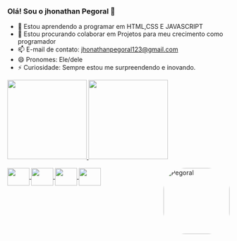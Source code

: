 ### Olá! Sou o jhonathan Pegoral 👋

- 🌱 Estou aprendendo a programar em HTML,CSS E JAVASCRIPT
- 👯 Estou procurando colaborar em Projetos para meu crecimento como programador 
- 📫 E-mail de contato: jhonathanpegoral123@gmail.com
- 😄 Pronomes: Ele/dele
- ⚡ Curiosidade: Sempre estou me surpreendendo e inovando.


<div align="ext-center">
  <a href="https://github.com/rafaballerini">
  <img height="180em" src="https://github-readme-stats.vercel.app/api?username=Pegoral123&show_icons=true&theme=cobalt&include_all_commits=true&count_private=true"/>
  <img height="180em" src="https://github-readme-stats.vercel.app/api/top-langs/?username=Pegoral123&layout=compact&langs_count=7&theme=cobalt"/>
</div>
 
  
  
  <div style="display: inline_block"><br>
    <img align="center" height="40" width="50" src="https://cdn.jsdelivr.net/gh/devicons/devicon/icons/html5/html5-original-wordmark.svg" />
    <img align="center" height="40" width="50" src="https://cdn.jsdelivr.net/gh/devicons/devicon/icons/css3/css3-original-wordmark.svg" />
    <img align="center" height="40" width="50" src="https://cdn.jsdelivr.net/gh/devicons/devicon/icons/javascript/javascript-original.svg" />
    <img align="center" height="40" width="50"  src="https://cdn.jsdelivr.net/gh/devicons/devicon/icons/git/git-plain.svg" />
     <img align="right" alt="Pegoral" height="150" style="border-radius:50px;" src="https://cdn.discordapp.com/attachments/930102919838175272/937377083267612732/download20220100130017.png">
  </div>
  
  ##
  
  


 
